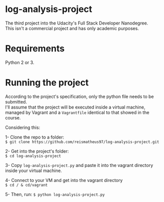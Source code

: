 # log-analysis-project
The third project into the Udacity's Full Stack Developer Nanodegree. \
This isn't a commercial project and has only academic purposes.

# Requirements
Python 2 or 3.

# Running the project
According to the project's specification, only the python file needs to be submitted. \
I'll assume that the project will be executed inside a virtual machine, managed by Vagrant and a ```Vagrantfile``` identical to that showed in the course.

Considering this:

1- Clone the repo to a folder: \
```$ git clone https://github.com/reismatheus97/log-analysis-project.git``` 

2- Get into the project's folder: \
```$ cd log-analysis-project``` 

3- Copy ```log-analysis-project.py``` and paste it into the vagrant directory inside your virtual machine.

4- Connect to your VM and get into the vagrant directory \
```$ cd / & cd/vagrant ``` 

5- Then, run:
```$ python log-analysis-project.py ```

